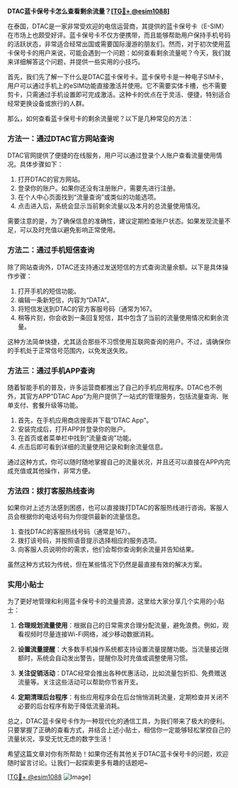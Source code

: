 **DTAC蓝卡保号卡怎么查看剩余流量？[[TG💪+ @esim1088](https://t.me/s/esim1088)]**

在泰国，DTAC是一家非常受欢迎的电信运营商，其提供的蓝卡保号卡（E-SIM）在市场上也颇受好评。蓝卡保号卡不仅方便携带，而且能够帮助用户保持手机号码的活跃状态，非常适合经常出国或需要国际漫游的朋友们。然而，对于初次使用蓝卡保号卡的用户来说，可能会遇到一个问题：如何查看剩余流量呢？今天，我们就来详细解答这个问题，并提供一些实用的小技巧。

首先，我们先了解一下什么是DTAC蓝卡保号卡。蓝卡保号卡是一种电子SIM卡，用户可以通过手机上的eSIM功能直接激活并使用。它不需要实体卡槽，也不需要剪卡，只需通过手机设置即可完成激活。这种卡的优点在于灵活、便捷，特别适合经常更换设备或旅行的人群。

那么，如何查看蓝卡保号卡的剩余流量呢？以下是几种常见的方法：

### 方法一：通过DTAC官方网站查询

DTAC官网提供了便捷的在线服务，用户可以通过登录个人账户查看流量使用情况。具体步骤如下：

1. 打开DTAC的官方网站。
2. 登录你的账户。如果你还没有注册账户，需要先进行注册。
3. 在个人中心页面找到“流量查询”或类似的功能选项。
4. 点击进入后，系统会显示当前剩余流量以及本月的总流量使用情况。

需要注意的是，为了确保信息的准确性，建议定期检查账户状态。如果发现流量不足，可以及时充值以避免影响正常使用。

### 方法二：通过手机短信查询

除了网站查询外，DTAC还支持通过发送短信的方式查询流量余额。以下是具体操作步骤：

1. 打开手机的短信功能。
2. 编辑一条新短信，内容为“DATA”。
3. 将短信发送到DTAC的官方客服号码（通常为167。
4. 稍等片刻，你会收到一条回复短信，其中包含了当前的流量使用情况和剩余流量。

这种方法简单快捷，尤其适合那些不习惯使用互联网查询的用户。不过，请确保你的手机处于正常信号范围内，以免发送失败。

### 方法三：通过手机APP查询

随着智能手机的普及，许多运营商都推出了自己的手机应用程序。DTAC也不例外，其官方APP“DTAC App”为用户提供了一站式的管理服务，包括流量查询、账单支付、套餐升级等功能。

1. 首先，在手机应用商店搜索并下载“DTAC App”。
2. 安装完成后，打开APP并登录你的账户。
3. 在首页或者菜单栏中找到“流量查询”功能。
4. 点击后即可看到详细的流量使用记录和剩余流量信息。

通过这种方式，你可以随时随地掌握自己的流量状况，并且还可以直接在APP内完成充值或其他操作，非常方便。

### 方法四：拨打客服热线查询

如果你对上述方法感到困惑，也可以直接拨打DTAC的客服热线进行咨询。客服人员会根据你的电话号码为你提供最新的流量信息。

1. 查找DTAC的客服热线号码（通常是167）。
2. 拨打该号码，并按照语音提示选择相应的服务选项。
3. 向客服人员说明你的需求，他们会帮你查询剩余流量并告知结果。

虽然这种方式较为传统，但在某些情况下仍然是最直接有效的解决方案。

### 实用小贴士

为了更好地管理和利用蓝卡保号卡的流量资源，这里给大家分享几个实用的小贴士：

1. **合理规划流量使用**：根据自己的日常需求合理分配流量，避免浪费。例如，观看视频时尽量连接Wi-Fi网络，减少移动数据消耗。
   
2. **设置流量提醒**：大多数手机操作系统都支持设置流量提醒功能。当流量接近限额时，系统会自动发出警告，提醒你及时充值或调整使用习惯。

3. **关注促销活动**：DTAC经常会推出各种优惠活动，比如流量包折扣、免费赠送流量等。关注这些活动可以帮助你节省开支。

4. **定期清理后台程序**：有些应用程序会在后台悄悄消耗流量，定期检查并关闭不必要的后台程序有助于降低流量消耗。

总之，DTAC蓝卡保号卡作为一种现代化的通信工具，为我们带来了极大的便利。只要掌握了正确的查看方式，并结合上述小贴士，相信你一定能够轻松掌控自己的流量状况，享受无忧无虑的数字生活！

希望这篇文章对你有所帮助！如果你还有其他关于DTAC蓝卡保号卡的问题，欢迎随时留言讨论。让我们一起探索更多有趣的话题吧~

[[TG💪+ @esim1088](https://t.me/s/esim1088) ![Image](https://i.postimg.cc/4NQfJmqS/Snipaste-2025-05-13-00-14-12.png)]